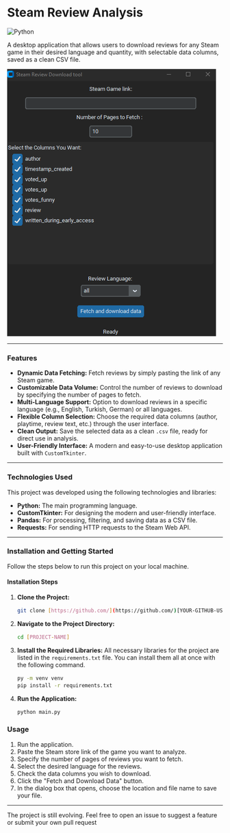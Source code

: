 # Steam Review Analysis


![Python](https://img.shields.io/badge/python-3.10+-blue.svg)

A desktop application that allows users to download reviews for any Steam game in their desired language and quantity, with selectable data columns, saved as a clean CSV file.


![Uygulama Ekran Görüntüsü](assets/app.png) 

---


### Features

* **Dynamic Data Fetching:** Fetch reviews by simply pasting the link of any Steam game.
* **Customizable Data Volume:** Control the number of reviews to download by specifying the number of pages to fetch.
* **Multi-Language Support:** Option to download reviews in a specific language (e.g., English, Turkish, German) or all languages.
* **Flexible Column Selection:** Choose the required data columns (author, playtime, review text, etc.) through the user interface.
* **Clean Output:** Save the selected data as a clean `.csv` file, ready for direct use in analysis.
* **User-Friendly Interface:** A modern and easy-to-use desktop application built with `CustomTkinter`.

---

### Technologies Used

This project was developed using the following technologies and libraries:

* **Python:** The main programming language.
* **CustomTkinter:** For designing the modern and user-friendly interface.
* **Pandas:** For processing, filtering, and saving data as a CSV file.
* **Requests:** For sending HTTP requests to the Steam Web API.

---

### Installation and Getting Started

Follow the steps below to run this project on your local machine.


#### Installation Steps

1.  **Clone the Project:**
    ```sh
    git clone [https://github.com/](https://github.com/)[YOUR-GITHUB-USERNAME]/[PROJECT-NAME].git
    ```

2.  **Navigate to the Project Directory:**
    ```sh
    cd [PROJECT-NAME]
    ```

3.  **Install the Required Libraries:**
    All necessary libraries for the project are listed in the `requirements.txt` file. You can install them all at once with the following command.
    ```sh
    py -m venv venv
    pip install -r requirements.txt
    ```

4.  **Run the Application:**
    ```sh
    python main.py
    ```

### Usage

1.  Run the application.
2.  Paste the Steam store link of the game you want to analyze.
3.  Specify the number of pages of reviews you want to fetch.
4.  Select the desired language for the reviews.
5.  Check the data columns you wish to download.
6.  Click the "Fetch and Download Data" button.
7.  In the dialog box that opens, choose the location and file name to save your file.

---

The project is still evolving. Feel free to open an issue to suggest a feature or submit your own pull request
